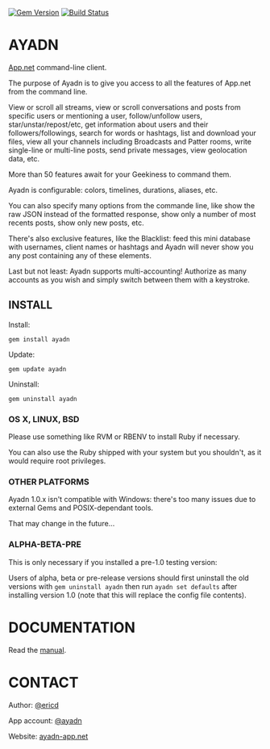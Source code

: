 [![Gem Version](https://badge.fury.io/rb/ayadn.svg)](http://badge.fury.io/rb/ayadn) 
[![Build Status](https://travis-ci.org/ericdke/na.svg?branch=master)](https://travis-ci.org/ericdke/na)

AYADN
=====

[App.net](http://app.net) command-line client.

The purpose of Ayadn is to give you access to all the features of App.net from the command line.

View or scroll all streams, view or scroll conversations and posts from specific users or mentioning a user, follow/unfollow users, star/unstar/repost/etc, get information about users and their followers/followings, search for words or hashtags, list and download your files, view all your channels including Broadcasts and Patter rooms, write single-line or multi-line posts, send private messages, view geolocation data, etc.

More than 50 features await for your Geekiness to command them.

Ayadn is configurable: colors, timelines, durations, aliases, etc. 

You can also specify many options from the commande line, like show the raw JSON instead of the formatted response, show only a number of most recents posts, show only new posts, etc.

There's also exclusive features, like the Blacklist: feed this mini database with usernames, client names or hashtags and Ayadn will never show you any post containing any of these elements.

Last but not least: Ayadn supports multi-accounting! Authorize as many accounts as you wish and simply switch between them with a keystroke.  


## INSTALL

Install:

`gem install ayadn`  

Update:

`gem update ayadn`  

Uninstall:

`gem uninstall ayadn`  

### OS X, LINUX, BSD

Please use something like RVM or RBENV to install Ruby if necessary.

You can also use the Ruby shipped with your system but you shouldn't, as it would require root privileges.

### OTHER PLATFORMS

Ayadn 1.0.x isn't compatible with Windows: there's too many issues due to external Gems and POSIX-dependant tools.  

That may change in the future...  

### ALPHA-BETA-PRE

This is only necessary if you installed a pre-1.0 testing version:

Users of alpha, beta or pre-release versions should first uninstall the old versions with `gem uninstall ayadn` then run `ayadn set defaults` after installing version 1.0 (note that this will replace the config file contents).  

# DOCUMENTATION

Read the [manual](https://github.com/ericdke/na/blob/master/MANUAL.md).

# CONTACT

Author: [@ericd](http://app.net/ericd)

App account: [@ayadn](http://app.net/ayadn)

Website: [ayadn-app.net](http://ayadn-app.net)
